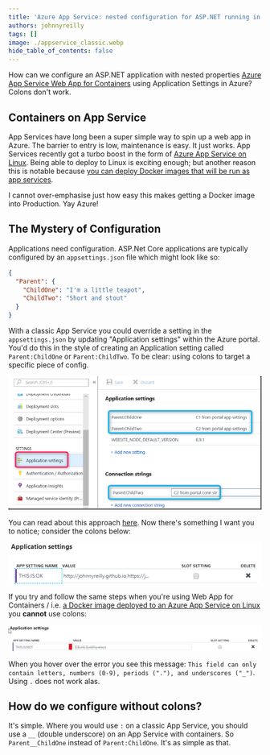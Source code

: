 ```yaml
---
title: 'Azure App Service: nested configuration for ASP.NET running in Web App for Containers using Application Settings'
authors: johnnyreilly
tags: []
image: ./appservice_classic.webp
hide_table_of_contents: false
---
```


How can we configure an ASP.NET application with nested properties [Azure App Service Web App for Containers](https://azure.microsoft.com/en-gb/services/app-service/containers/) using Application Settings in Azure? Colons don't work.

## Containers on App Service

App Services have long been a super simple way to spin up a web app in Azure. The barrier to entry is low, maintenance is easy. It just works. App Services recently got a turbo boost in the form of [Azure App Service on Linux](https://docs.microsoft.com/en-us/azure/app-service/containers/app-service-linux-intro). Being able to deploy to Linux is exciting enough; but another reason this is notable because [you can deploy Docker images that will be run as app services](https://docs.microsoft.com/en-us/azure/app-service/containers/tutorial-custom-docker-image).

I cannot over-emphasise just how easy this makes getting a Docker image into Production. Yay Azure!

## The Mystery of Configuration

Applications need configuration. ASP.Net Core applications are typically configured by an `appsettings.json` file which might look like so:

```json
{
  "Parent": {
    "ChildOne": "I'm a little teapot",
    "ChildTwo": "Short and stout"
  }
}
```

With a classic App Service you could override a setting in the `appsettings.json` by updating "Application settings" within the Azure portal. You'd do this in the style of creating an Application setting called `Parent:ChildOne` or `Parent:ChildTwo`. To be clear: using colons to target a specific piece of config.

![screenshot of an App Service Application Settings in the Azure Portal, nested properties configured using colons](appservice_classic.webp)

You can read about this approach [here](https://blogs.msdn.microsoft.com/waws/2018/06/12/asp-net-core-settings-for-azure-app-service/). Now there's something I want you to notice; consider the colons below:

![screenshot of an App Service specific Application Setting nested property configured using colons - all good](appservice_colons_fine.webp)

If you try and follow the same steps when you're using Web App for Containers / i.e. [a Docker image deployed to an Azure App Service on Linux ](https://docs.microsoft.com/en-us/azure/app-service/containers/app-service-linux-intro) you **cannot** use colons:

![screenshot of a Web App for Containers specific Application Setting nested property configured using colons - errors](appservice_container_colons_bad.webp)

When you hover over the error you see this message: `This field can only contain letters, numbers (0-9), periods ("."), and underscores ("_")`. Using `.` does not work alas.

## How do we configure without colons?

It's simple. Where you would use `:` on a classic App Service, you should use a `__` (double underscore) on an App Service with containers. So `Parent__ChildOne` instead of `Parent:ChildOne`. It's as simple as that.
